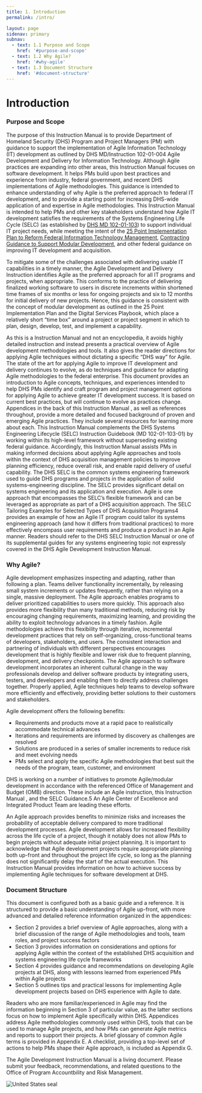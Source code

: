 ```yaml
---
title: 1. Introduction
permalink: /intro/

layout: page
sidenav: primary
subnav:
  - text: 1.1 Purpose and Scope
    href: '#purpose-and-scope'
  - text: 1.2 Why Agile?
    href: '#why-agile'
  - text: 1.3 Document Structure
    href: '#document-structure'
---
```

# Introduction
### Purpose and Scope
The purpose of this Instruction Manual is to provide Department of Homeland Security (DHS)
Program and Project Managers (PM) with guidance to support the implementation of Agile
Information Technology (IT) development as outlined by DHS MD/Instruction 102-01-004 Agile
Development and Delivery for Information Technology. Although Agile practices are expanding into
other areas, this Instruction Manual focuses on software development. It helps PMs build upon
best practices and experience from industry, federal government, and recent DHS implementations
of Agile methodologies. This guidance is intended to enhance understanding of why Agile is the preferred approach to federal IT development, and to provide a starting point for increasing DHS-wide application of and expertise in Agile methodologies. This Instruction Manual is intended to help PMs and other key stakeholders understand how Agile IT development satisfies the
requirements of the Systems Engineering Life Cycle (SELC) (as established by [DHS MD 102-01-103](https://www.dhs.gov/sites/default/files/publications/Instruction_102-01-004_Revision_00_Agile_Development_SIGNED_04-11-2016%281%29.pdf))
to support individual IT project needs, while meeting the intent of the [25 Point Implementation Plan
to Reform Federal Information Technology Management](https://www.dhs.gov/sites/default/files/publications/digital-strategy/25-point-implementation-plan-to-reform-federal-it.pdf), [Contracting Guidance to Support Modular
Development](https://obamawhitehouse.archives.gov/sites/default/files/omb/procurement/guidance/modular-approaches-for-information-technology.pdf), and other federal guidance on improving IT development and acquisition.

To mitigate some of the challenges associated with delivering usable IT capabilities in a timely
manner, the Agile Development and Delivery Instruction identifies Agile as the preferred approach
for all IT programs and projects, when appropriate. This conforms to the practice of delivering
finalized working software to users in discrete increments within shortened time frames of six
months or less for ongoing projects and six to 12 months for initial delivery of new projects. Hence,
this guidance is consistent with the concept of modular development as outlined in the 25 Point
Implementation Plan and the Digital Services Playbook, which place a relatively short “time box”
around a project or project segment in which to plan, design, develop, test, and implement a
capability.

As this is a Instruction Manual and not an encyclopedia, it avoids highly detailed instruction and
instead presents a practical overview of Agile development methodologies and tools. It also gives
the reader directions for applying Agile techniques without dictating a specific “DHS way” for Agile.
The state of the art for applying Agile to improve IT development and delivery continues to evolve,
as do techniques and guidance for adapting Agile methodologies to the federal enterprise. This
document provides an introduction to Agile concepts, techniques, and experiences intended to help DHS PMs identify and craft program and project management options for applying Agile to achieve
greater IT development success. It is based on current best practices, but will continue to evolve as
practices change. Appendices in the back of this Instruction Manual , as well as references
throughout, provide a more detailed and focused background of proven and emerging Agile
practices. They include several resources for learning more about each.
This Instruction Manual complements the DHS Systems Engineering Lifecycle (SELC) Instruction
Guidebook (MD 102-01-103-01) by working within its high-level framework without superseding
existing federal guidance. Accordingly, this Instruction Manual assists PMs in making informed
decisions about applying Agile approaches and tools within the context of DHS acquisition
management policies to improve planning efficiency, reduce overall risk, and enable rapid delivery
of useful capability. The DHS SELC is the common systems engineering framework used to guide
DHS programs and projects in the application of solid systems-engineering discipline. The SELC
provides significant detail on systems engineering and its application and execution. Agile is one
approach that encompasses the SELC’s flexible framework and can be leveraged as appropriate as
part of a DHS acquisition approach. The SELC Tailoring Examples for Selected Types of DHS
Acquisition Programs4 provides an example of how an Agile IT program could tailor its systems
engineering approach (and how it differs from traditional practices) to more effectively encompass
user requirements and produce a product in an Agile manner. Readers should refer to the DHS
SELC Instruction Manual or one of its supplemental guides for any systems engineering topic not
expressly covered in the DHS Agile Development Instruction Manual.

### Why Agile?

Agile development emphasizes inspecting and adapting, rather than following a plan. Teams deliver
functionality incrementally, by releasing small system increments or updates frequently, rather
than relying on a single, massive deployment. The Agile approach enables programs to deliver
prioritized capabilities to users more quickly. This approach also provides more flexibility than
many traditional methods, reducing risk by encouraging changing requirements, maximizing
learning, and providing the ability to exploit technology advances in a timely fashion. Agile
methodologies achieve this flexibility through iterative, incremental development practices that
rely on self-organizing, cross-functional teams of developers, stakeholders, and users. The
consistent interaction and partnering of individuals with different perspectives encourages
development that is highly flexible and lower risk due to frequent planning, development, and
delivery checkpoints. The Agile approach to software development incorporates an inherent
cultural change in the way professionals develop and deliver software products by integrating
users, testers, and developers and enabling them to directly address challenges together. Properly
applied, Agile techniques help teams to develop software more efficiently and effectively, providing
better solutions to their customers and stakeholders.

Agile development offers the following benefits:

* Requirements and products move at a rapid pace to
realistically accommodate technical advances
* Iterations and requirements are informed by
discovery as challenges are resolved
* Solutions are produced in a series of smaller
increments to reduce risk and meet evolving needs
* PMs select and apply the specific Agile methodologies
that best suit the needs of the program, team,
customer, and environment

DHS is working on a number of initiatives to promote
Agile/modular development in accordance with the
referenced Office of Management and Budget (OMB)
direction. These include an Agile instruction, this Instruction
Manual , and the SELC Guidance.5 An Agile Center of
Excellence and Integrated Product Team are leading these
efforts.

An Agile approach provides benefits to minimize risks and
increases the probability of acceptable delivery compared to
more traditional development processes. Agile development
allows for increased flexibility across the life cycle of a
project, though it notably does not allow PMs to begin
projects without adequate initial project planning. It is
important to acknowledge that Agile development projects
require appropriate planning both up-front and throughout
the project life cycle, so long as the planning does not
significantly delay the start of the actual execution.
This Instruction Manual provides information on how to
achieve success by implementing Agile techniques for software development at DHS.

### Document Structure
This document is configured both as a basic guide and a reference. It is structured to provide a
basic understanding of Agile up-front, with more advanced and detailed reference information
organized in the appendices:

* Section 2 provides a brief overview of Agile approaches, along with a brief discussion of the
range of Agile methodologies and tools, team roles, and project success factors
* Section 3 provides information on considerations and options for applying Agile within the
context of the established DHS acquisition and systems engineering life cycle frameworks
* Section 4 provides guidance and recommendations on developing Agile projects at DHS,
along with lessons learned from experienced PMs within Agile projects
* Section 5 outlines tips and practical lessons for implementing Agile development projects
based on DHS experience with Agile to date.

Readers who are more familiar/experienced in Agile may find the information beginning in Section
3 of particular value, as the latter sections focus on how to implement Agile specifically within DHS.
Appendices address Agile methodologies commonly used within DHS, tools that can be used to
manage Agile projects, and how PMs can generate Agile metrics and reports to support their
projects. A brief glossary of common Agile terms is provided in Appendix E. A checklist, providing
a top-level set of actions to help PMs shape their Agile approach, is included as Appendix G.

The Agile Development Instruction Manual is a living document. Please submit your feedback,
recommendations, and related questions to the Office of Program Accountbility and Risk
Management.

![United States seal]({{site.baseurl}}/assets/img/us_seal.png "United States seal")
